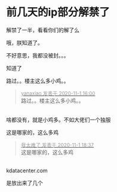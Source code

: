 # 前几天的ip部分解禁了


解禁了一半，看看你们的解了么<br />
<img id="aimg_LeOOI" onclick="zoom(this, this.src, 0, 0, 0)" class="zoom" src="https://s1.ax1x.com/2020/11/01/BwN8Z8.png" onmouseover="img_onmouseoverfunc(this)" onload="thumbImg(this)" border="0" alt="" />

哦，朕知道了。

不好意思，我都没被封。。。

知道了<img id="aimg_hVh4f" onclick="zoom(this, this.src, 0, 0, 0)" class="zoom" src="https://cdn.jsdelivr.net/gh/hishis/forum-master/public/images/patch.gif" onmouseover="img_onmouseoverfunc(this)" onload="thumbImg(this)" border="0" alt="" />

路过。。楼主这么多小鸡。。

<div class="quote"><blockquote><font size="2"><a href="https://www.hostloc.com/forum.php?mod=redirect&amp;goto=findpost&amp;pid=9385176&amp;ptid=760971" target="_blank"><font color="#999999">yanaxiao 发表于 2020-11-1 16:00</font></a></font><br />
路过。。楼主这么多小鸡。。</blockquote></div><br />
啥都没有，就是小鸡多。不如大佬们一个独服

这是哪家的，这么多鸡

<div class="quote"><blockquote><font size="2"><a href="https://www.hostloc.com/forum.php?mod=redirect&amp;goto=findpost&amp;pid=9385701&amp;ptid=760971" target="_blank"><font color="#999999">我太难了 发表于 2020-11-1 18:37</font></a></font><br />
这是哪家的，这么多鸡</blockquote></div><br />
kdatacenter.com

是放出来了几个
